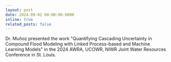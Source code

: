 ```yaml
---
layout: post
date: 2024-09-02 00:00:00-0000
inline: true
related_posts: false
---
```


Dr. Muñoz presented the work "Quantifying Cascading Uncertainty in Compound Flood Modeling with Linked Process-based and Machine Learning Models" in the 2024 AWRA, UCOWR, NIWR Joint Water Resources Conference in St. Louis.